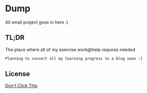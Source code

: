 # Dump
All small project goes in here :)


## TL;DR

The place where all of my exercise work@help requires needed

```bash
Planning to convert all my learning progress to a blog soon :)
```



## License
[Don't Click This](https://www.youtube.com/watch?v=fcZXfoB2f70)
